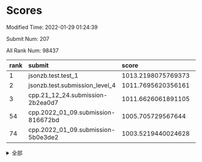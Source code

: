 # Scores

Modified Time: 2022-01-29 01:24:39

Submit Num: 207

All Rank Num: 98437

| rank |               submit               |       score        |       sigma        | pk_num |
| :--- | :--------------------------------- | :----------------- | :----------------- | :----- |
| 1    | jsonzb.test.test_1                 | 1013.2198075769373 | 0.8075664035518942 | 1900   |
| 2    | jsonzb.test.submission_level_4     | 1011.7695620356161 | 0.8115192621192626 | 1903   |
| 3    | cpp.21_12_24.submission-2b2ea0d7   | 1011.6626061891105 | 0.7699690523404996 | 1897   |
| 54   | cpp.2022_01_09.submission-816672bd | 1005.705729567644  | 0.7273377551029978 | 1906   |
| 74   | cpp.2022_01_09.submission-5b0e3de2 | 1003.5219440024628 | 0.706537618230583  | 1902   |


<details>
<summary>全部</summary>

| rank |                 submit                 |       score        |       sigma        | pk_num |
| :--- | :------------------------------------- | :----------------- | :----------------- | :----- |
| 1    | jsonzb.test.test_1                     | 1013.2198075769373 | 0.8075664035518942 | 1900   |
| 2    | jsonzb.test.submission_level_4         | 1011.7695620356161 | 0.8115192621192626 | 1903   |
| 3    | cpp.21_12_24.submission-2b2ea0d7       | 1011.6626061891105 | 0.7699690523404996 | 1897   |
| 4    | gobigger.level_3.submission_level_3_2  | 1011.5017442915276 | 0.7766853120114412 | 1896   |
| 5    | gobigger.level_3.submission_level_3_9  | 1011.3916722780357 | 0.7636107110210882 | 1906   |
| 6    | gobigger.level_3.submission_level_3_46 | 1011.2163839173658 | 0.7655607280988932 | 1902   |
| 7    | gobigger.level_3.submission_level_3_40 | 1011.2094466759158 | 0.7678130571268308 | 1905   |
| 8    | gobigger.level_3.submission_level_3_19 | 1011.0850743404704 | 0.7717227826960206 | 1895   |
| 9    | gobigger.level_3.submission_level_3_6  | 1010.9853817703627 | 0.776691793952384  | 1903   |
| 10   | gobigger.level_3.submission_level_3_32 | 1010.8231913623548 | 0.7782679970628608 | 1903   |
| 11   | gobigger.level_3.submission_level_3_27 | 1010.815891406765  | 0.7651438319685566 | 1903   |
| 12   | gobigger.level_3.submission_level_3_47 | 1010.7283156223687 | 0.7608410225155828 | 1905   |
| 13   | gobigger.level_3.submission_level_3_42 | 1010.664505309836  | 0.7982692611181357 | 1898   |
| 14   | gobigger.level_3.submission_level_3_12 | 1010.6447730841863 | 0.7532421433434533 | 1906   |
| 15   | gobigger.level_3.submission_level_3_49 | 1010.6417781644373 | 0.7490341604384986 | 1902   |
| 16   | gobigger.level_3.submission_level_3_5  | 1010.5682279496351 | 0.7511861634243981 | 1901   |
| 17   | gobigger.level_3.submission_level_3_13 | 1010.2703724001991 | 0.7609083371268313 | 1902   |
| 18   | gobigger.level_3.submission_level_3_23 | 1010.226556066513  | 0.7350878006372497 | 1902   |
| 19   | gobigger.level_3.submission_level_3_31 | 1010.1989274522037 | 0.7561077928144597 | 1902   |
| 20   | gobigger.level_3.submission_level_3_26 | 1010.1887783843555 | 0.7624596290150757 | 1903   |
| 21   | gobigger.level_3.submission_level_3_38 | 1010.125254663335  | 0.7788485726993576 | 1902   |
| 22   | gobigger.level_3.submission_level_3_28 | 1009.9642992202672 | 0.7516490377772057 | 1906   |
| 23   | gobigger.level_3.submission_level_3_44 | 1009.9622113977076 | 0.7602106254191302 | 1899   |
| 24   | gobigger.level_3.submission_level_3_37 | 1009.8452787086026 | 0.7396876477611515 | 1902   |
| 25   | gobigger.level_3.submission_level_3_20 | 1009.7378121005229 | 0.7462635213306008 | 1900   |
| 26   | gobigger.level_3.submission_level_3_15 | 1009.7302587303649 | 0.7606698214752345 | 1905   |
| 27   | gobigger.level_3.submission_level_3_1  | 1009.7289053499065 | 0.7625594097787637 | 1900   |
| 28   | gobigger.level_3.submission_level_3_10 | 1009.715582372649  | 0.7399587852002398 | 1905   |
| 29   | gobigger.level_3.submission_level_3_21 | 1009.6963730916606 | 0.7453631552195673 | 1901   |
| 30   | gobigger.level_3.submission_level_3_7  | 1009.6755734855128 | 0.7751453723484675 | 1902   |
| 31   | gobigger.level_3.submission_level_3_0  | 1009.6384189871807 | 0.767531681828934  | 1904   |
| 32   | gobigger.level_3.submission_level_3_18 | 1009.6315369339537 | 0.7563370709687139 | 1905   |
| 33   | gobigger.level_3.submission_level_3_14 | 1009.6159363774642 | 0.7770392641219637 | 1904   |
| 34   | gobigger.level_3.submission_level_3_48 | 1009.5981435641881 | 0.7421670243318605 | 1902   |
| 35   | gobigger.level_3.submission_level_3_30 | 1009.5845480638058 | 0.757576060368415  | 1903   |
| 36   | gobigger.level_3.submission_level_3_8  | 1009.5457375274937 | 0.748662987543603  | 1906   |
| 37   | gobigger.level_3.submission_level_3_39 | 1009.4730702057873 | 0.751331390051284  | 1902   |
| 38   | gobigger.level_3.submission_level_3_3  | 1009.4181846630091 | 0.7380428417445437 | 1906   |
| 39   | gobigger.level_3.submission_level_3_25 | 1009.3823454885977 | 0.7407382131568582 | 1904   |
| 40   | gobigger.level_3.submission_level_3_34 | 1009.2787328153104 | 0.7437034005720147 | 1903   |
| 41   | gobigger.level_3.submission_level_3_43 | 1009.247819516436  | 0.7415754386999391 | 1902   |
| 42   | gobigger.level_3.submission_level_3_4  | 1009.1884340525199 | 0.7439084743082741 | 1900   |
| 43   | gobigger.level_3.submission_level_3_22 | 1009.1214222501517 | 0.7505942402873198 | 1897   |
| 44   | gobigger.level_3.submission_level_3_45 | 1008.9943584068554 | 0.7607291908230932 | 1902   |
| 45   | gobigger.level_3.submission_level_3_11 | 1008.9803388201744 | 0.7473607932243198 | 1904   |
| 46   | gobigger.level_3.submission_level_3_33 | 1008.9616450264367 | 0.7396772534195072 | 1905   |
| 47   | gobigger.level_3.submission_level_3_29 | 1008.9584484919676 | 0.7438940535205751 | 1897   |
| 48   | gobigger.level_3.submission_level_3_41 | 1008.9313972135787 | 0.749790979491794  | 1904   |
| 49   | gobigger.level_3.submission_level_3_35 | 1008.8411613619261 | 0.7824273504580046 | 1897   |
| 50   | gobigger.level_3.submission_level_3_24 | 1008.7641322202765 | 0.7337335424951898 | 1896   |
| 51   | gobigger.level_3.submission_level_3_17 | 1008.7076104853043 | 0.7502240473968905 | 1902   |
| 52   | gobigger.level_3.submission_level_3_36 | 1008.3353871720285 | 0.7416269191848606 | 1904   |
| 53   | gobigger.level_3.submission_level_3_16 | 1007.9731365480425 | 0.7701164343517233 | 1905   |
| 54   | cpp.2022_01_09.submission-816672bd     | 1005.705729567644  | 0.7273377551029978 | 1906   |
| 55   | gobigger.level_1.submission_level_1_5  | 1004.5398360758264 | 0.7251903862858451 | 1905   |
| 56   | gobigger.level_1.submission_level_1_46 | 1004.4616045573239 | 0.7163615348562048 | 1900   |
| 57   | gobigger.level_1.submission_level_1_29 | 1004.3877086799826 | 0.711032213920489  | 1904   |
| 58   | gobigger.level_1.submission_level_1_16 | 1004.3372715757978 | 0.7153574014334397 | 1902   |
| 59   | gobigger.level_1.submission_level_1_32 | 1004.0081562209805 | 0.7229211429307871 | 1898   |
| 60   | gobigger.level_1.submission_level_1_28 | 1003.975832219825  | 0.6957845328690558 | 1901   |
| 61   | gobigger.level_1.submission_level_1_25 | 1003.971758115429  | 0.7231385414244814 | 1898   |
| 62   | gobigger.level_1.submission_level_1_19 | 1003.9627892893292 | 0.7211187946016203 | 1903   |
| 63   | gobigger.level_1.submission_level_1_21 | 1003.9532667052616 | 0.7343555267773321 | 1898   |
| 64   | gobigger.level_1.submission_level_1_0  | 1003.9082724135257 | 0.7160794780288944 | 1905   |
| 65   | gobigger.level_1.submission_level_1_6  | 1003.8422219223619 | 0.7241808631597568 | 1901   |
| 66   | gobigger.level_1.submission_level_1_15 | 1003.8352766532645 | 0.7042497967512624 | 1906   |
| 67   | gobigger.level_1.submission_level_1_42 | 1003.8324135720308 | 0.7173487638767451 | 1900   |
| 68   | gobigger.level_1.submission_level_1_45 | 1003.8087780464324 | 0.7201383671687793 | 1901   |
| 69   | gobigger.level_1.submission_level_1_17 | 1003.7914735958794 | 0.7058503516868944 | 1902   |
| 70   | gobigger.level_1.submission_level_1_44 | 1003.6772491872447 | 0.7192271713495221 | 1902   |
| 71   | gobigger.level_1.submission_level_1_26 | 1003.637998769011  | 0.724117027436825  | 1905   |
| 72   | gobigger.level_1.submission_level_1_33 | 1003.5866896048318 | 0.7162939200104861 | 1905   |
| 73   | gobigger.level_1.submission_level_1_36 | 1003.5499999979236 | 0.7191739808977787 | 1901   |
| 74   | cpp.2022_01_09.submission-5b0e3de2     | 1003.5219440024628 | 0.706537618230583  | 1902   |
| 75   | gobigger.level_1.submission_level_1_37 | 1003.509945469733  | 0.7051013098609984 | 1904   |
| 76   | gobigger.level_1.submission_level_1_9  | 1003.4576302059684 | 0.7264313105063448 | 1902   |
| 77   | gobigger.level_1.submission_level_1_43 | 1003.4391668460244 | 0.7178101706937884 | 1902   |
| 78   | gobigger.level_1.submission_level_1_7  | 1003.297107789829  | 0.7204048360377537 | 1903   |
| 79   | gobigger.level_1.submission_level_1_20 | 1003.2517666356716 | 0.7146583869543195 | 1902   |
| 80   | gobigger.level_1.submission_level_1_2  | 1003.2330786000852 | 0.7264849353576419 | 1904   |
| 81   | gobigger.level_1.submission_level_1_48 | 1003.165450006713  | 0.7127547846322048 | 1901   |
| 82   | gobigger.level_1.submission_level_1_1  | 1003.1451289106272 | 0.7116667739061526 | 1902   |
| 83   | gobigger.level_1.submission_level_1_35 | 1003.1199923501268 | 0.7141514292898561 | 1902   |
| 84   | gobigger.level_1.submission_level_1_38 | 1003.0993984174872 | 0.7032563560075032 | 1908   |
| 85   | gobigger.level_1.submission_level_1_14 | 1003.0783942428459 | 0.716731024820992  | 1903   |
| 86   | gobigger.level_1.submission_level_1_10 | 1003.0146913362923 | 0.714959064130126  | 1901   |
| 87   | gobigger.level_1.submission_level_1_27 | 1002.9986341354057 | 0.7015525560434464 | 1904   |
| 88   | gobigger.level_1.submission_level_1_12 | 1002.9608711581317 | 0.7094978763356448 | 1906   |
| 89   | gobigger.level_1.submission_level_1_11 | 1002.9139018227341 | 0.7167432886937193 | 1903   |
| 90   | gobigger.level_1.submission_level_1_18 | 1002.9065881955905 | 0.7137244455844801 | 1898   |
| 91   | gobigger.level_1.submission_level_1_22 | 1002.8195461795874 | 0.7036725649201542 | 1901   |
| 92   | gobigger.level_1.submission_level_1_23 | 1002.6921372358079 | 0.7061926550776186 | 1901   |
| 93   | gobigger.level_1.submission_level_1_30 | 1002.6629753601237 | 0.7316539457719214 | 1903   |
| 94   | gobigger.level_1.submission_level_1_39 | 1002.5499386950353 | 0.7109210311755662 | 1900   |
| 95   | gobigger.level_1.submission_level_1_31 | 1002.5454479248888 | 0.7156989507801194 | 1905   |
| 96   | gobigger.level_1.submission_level_1_13 | 1002.509800948347  | 0.7153548159496893 | 1902   |
| 97   | gobigger.level_1.submission_level_1_8  | 1002.4887133116716 | 0.7180873543428028 | 1897   |
| 98   | gobigger.level_1.submission_level_1_34 | 1002.2805691221042 | 0.7061807102821033 | 1905   |
| 99   | gobigger.level_1.submission_level_1_3  | 1002.0459975551773 | 0.7146337514728249 | 1901   |
| 100  | gobigger.level_1.submission_level_1_41 | 1002.0414141887918 | 0.718451712893181  | 1903   |
| 101  | gobigger.level_1.submission_level_1_40 | 1001.9517060556241 | 0.7005298462014591 | 1900   |
| 102  | gobigger.level_1.submission_level_1_4  | 1001.9055497050008 | 0.7099317802488534 | 1899   |
| 103  | gobigger.level_1.submission_level_1_47 | 1001.6656094850621 | 0.7137350014054744 | 1902   |
| 104  | gobigger.level_1.submission_level_1_49 | 1001.6449149382652 | 0.7070871459452629 | 1903   |
| 105  | gobigger.level_1.submission_level_1_24 | 1001.1694158731539 | 0.709272666272153  | 1901   |
| 106  | gobigger.random.submission_random_37   | 997.371691333541   | 0.7024519502477204 | 1903   |
| 107  | gobigger.random.submission_random_7    | 997.2510361901874  | 0.7148884127767299 | 1904   |
| 108  | gobigger.random.submission_random_8    | 996.9779187748618  | 0.7067645005536171 | 1903   |
| 109  | gobigger.random.submission_random_14   | 996.9757654675138  | 0.7053817965361051 | 1903   |
| 110  | gobigger.random.submission_random_41   | 996.923852133669   | 0.6977731114805236 | 1902   |
| 111  | gobigger.random.submission_random_21   | 996.8921611954014  | 0.7004828062136923 | 1906   |
| 112  | gobigger.random.submission_random_43   | 996.798245608078   | 0.6995540048246557 | 1905   |
| 113  | gobigger.random.submission_random_23   | 996.7587813275155  | 0.7064519007677174 | 1905   |
| 114  | gobigger.random.submission_random_29   | 996.6371129090747  | 0.7071205912477716 | 1905   |
| 115  | gobigger.random.submission_random_28   | 996.6249255987577  | 0.7003864640907562 | 1901   |
| 116  | gobigger.random.submission_random_17   | 996.5935420154913  | 0.7223056566023791 | 1905   |
| 117  | gobigger.random.submission_random_22   | 996.5382243476985  | 0.714119003443853  | 1897   |
| 118  | gobigger.random.submission_random_9    | 996.5203404733705  | 0.7171743289183382 | 1904   |
| 119  | gobigger.random.submission_random_35   | 996.4387280754089  | 0.6957779890876145 | 1905   |
| 120  | gobigger.random.submission_random_24   | 996.4165775314997  | 0.706644257176481  | 1899   |
| 121  | gobigger.random.submission_random_39   | 996.4038038758168  | 0.7124911581018726 | 1900   |
| 122  | gobigger.random.submission_random_34   | 996.3269782745317  | 0.7170210410129172 | 1902   |
| 123  | gobigger.random.submission_random_0    | 996.2690982046325  | 0.7134025125257345 | 1899   |
| 124  | gobigger.random.submission_random_38   | 996.2599869795728  | 0.7147150302861359 | 1904   |
| 125  | gobigger.random.submission_random_46   | 996.1082938165287  | 0.7041782942954312 | 1903   |
| 126  | gobigger.random.submission_random_11   | 996.0722077400368  | 0.7107618260257001 | 1902   |
| 127  | gobigger.random.submission_random_10   | 995.9844938907701  | 0.7114637060678377 | 1906   |
| 128  | gobigger.random.submission_random_49   | 995.9661389923021  | 0.7171576471190914 | 1906   |
| 129  | gobigger.random.submission_random_12   | 995.9537333059043  | 0.699722186680962  | 1902   |
| 130  | gobigger.random.submission_random_6    | 995.9499265648353  | 0.7071127320925285 | 1903   |
| 131  | gobigger.random.submission_random_30   | 995.9310547962774  | 0.7159933120857542 | 1903   |
| 132  | gobigger.random.submission_random_19   | 995.9116922975505  | 0.717628313377881  | 1902   |
| 133  | gobigger.random.submission_random_16   | 995.9054939871539  | 0.7278204279122678 | 1902   |
| 134  | gobigger.random.submission_random_44   | 995.8259518858089  | 0.7112375222563451 | 1909   |
| 135  | gobigger.random.submission_random_32   | 995.8162322221324  | 0.7054045232915438 | 1902   |
| 136  | gobigger.random.submission_random_36   | 995.8030643933306  | 0.7224593936195023 | 1898   |
| 137  | gobigger.random.submission_random_27   | 995.7992137266838  | 0.707065682176683  | 1904   |
| 138  | gobigger.random.submission_random_45   | 995.795990322623   | 0.7083203393763614 | 1904   |
| 139  | gobigger.random.submission_random_4    | 995.7731908497208  | 0.7214624290433286 | 1901   |
| 140  | gobigger.random.submission_random_3    | 995.7636807917645  | 0.7012109712598531 | 1898   |
| 141  | gobigger.random.submission_random_26   | 995.7214910263816  | 0.7122465804446385 | 1902   |
| 142  | gobigger.random.submission_random_31   | 995.7023884599727  | 0.7004071149761323 | 1902   |
| 143  | gobigger.random.submission_random_25   | 995.5604964088482  | 0.7073385157652655 | 1906   |
| 144  | gobigger.random.submission_random_47   | 995.5491585538902  | 0.7056395139960328 | 1900   |
| 145  | gobigger.random.submission_random_18   | 995.5470030760039  | 0.7097113086111623 | 1900   |
| 146  | gobigger.random.submission_random_15   | 995.4645065573554  | 0.7034127064326424 | 1902   |
| 147  | gobigger.random.submission_random_20   | 995.4461098421122  | 0.7077623516456585 | 1902   |
| 148  | gobigger.random.submission_random_5    | 995.4155913443998  | 0.7122242536780269 | 1899   |
| 149  | gobigger.random.submission_random_13   | 995.4140352589617  | 0.7153597093161786 | 1902   |
| 150  | gobigger.random.submission_random_33   | 995.3780304476194  | 0.7149108299615757 | 1900   |
| 151  | gobigger.random.submission_random_2    | 995.3554575469224  | 0.7181091852833934 | 1904   |
| 152  | gobigger.random.submission_random_42   | 994.8220737941041  | 0.7337193474532345 | 1900   |
| 153  | gobigger.random.submission_random_1    | 994.5086678116002  | 0.7232785949741792 | 1900   |
| 154  | gobigger.random.submission_random_48   | 994.4469706317232  | 0.73118598561273   | 1900   |
| 155  | gobigger.level_2.submission_level_2_32 | 994.4329197835021  | 0.723516573596565  | 1904   |
| 156  | gobigger.random.submission_random_40   | 994.3898029673783  | 0.7094807693693457 | 1899   |
| 157  | gobigger.level_2.submission_level_2_6  | 993.9517872147655  | 0.7449350573161588 | 1899   |
| 158  | gobigger.level_2.submission_level_2_23 | 993.6395759691137  | 0.739228912196629  | 1900   |
| 159  | gobigger.level_2.submission_level_2_27 | 993.3222646260583  | 0.7279177453555185 | 1902   |
| 160  | gobigger.level_2.submission_level_2_46 | 993.2163566261136  | 0.7204441341003227 | 1900   |
| 161  | gobigger.level_2.submission_level_2_14 | 993.1425020402512  | 0.7411971392865312 | 1902   |
| 162  | gobigger.level_2.submission_level_2_12 | 993.1322204608774  | 0.7440168871138414 | 1905   |
| 163  | gobigger.level_2.submission_level_2_1  | 993.1109693405162  | 0.734497322688636  | 1910   |
| 164  | gobigger.level_2.submission_level_2_0  | 993.1024432022597  | 0.7387143707971838 | 1897   |
| 165  | gobigger.level_2.submission_level_2_42 | 992.8766172542647  | 0.7265947921735314 | 1901   |
| 166  | gobigger.level_2.submission_level_2_49 | 992.8495427553299  | 0.7494970672051504 | 1899   |
| 167  | gobigger.level_2.submission_level_2_25 | 992.6252270284781  | 0.7375893462232872 | 1904   |
| 168  | gobigger.level_2.submission_level_2_24 | 992.6153034739543  | 0.7526332717069839 | 1901   |
| 169  | gobigger.level_2.submission_level_2_3  | 992.58067967376    | 0.7394173366116639 | 1903   |
| 170  | gobigger.level_2.submission_level_2_4  | 992.5405273155267  | 0.7424091087296978 | 1903   |
| 171  | gobigger.level_2.submission_level_2_44 | 992.5144958982645  | 0.7317773617402595 | 1900   |
| 172  | gobigger.level_2.submission_level_2_15 | 992.4520137653917  | 0.7553806627547811 | 1903   |
| 173  | gobigger.level_2.submission_level_2_48 | 992.4416107321648  | 0.7315241469489918 | 1899   |
| 174  | gobigger.level_2.submission_level_2_31 | 992.3754852775375  | 0.7421160033068234 | 1899   |
| 175  | gobigger.level_2.submission_level_2_21 | 992.357022268738   | 0.7442278875362456 | 1906   |
| 176  | gobigger.level_2.submission_level_2_11 | 992.2923202839479  | 0.7545464361367591 | 1900   |
| 177  | gobigger.level_2.submission_level_2_35 | 992.2647396028551  | 0.7414602009734317 | 1902   |
| 178  | gobigger.level_2.submission_level_2_36 | 992.2407565234092  | 0.7449052952443032 | 1896   |
| 179  | gobigger.level_2.submission_level_2_18 | 992.2221809419644  | 0.7484733687726337 | 1898   |
| 180  | gobigger.level_2.submission_level_2_30 | 992.2065677570579  | 0.7397226829673713 | 1904   |
| 181  | gobigger.level_2.submission_level_2_29 | 992.165939544184   | 0.7562036258829453 | 1903   |
| 182  | gobigger.level_2.submission_level_2_26 | 992.1350772469988  | 0.7303323496219164 | 1900   |
| 183  | gobigger.level_2.submission_level_2_39 | 992.0822550251447  | 0.7596230941167701 | 1905   |
| 184  | gobigger.level_2.submission_level_2_19 | 992.0092602936251  | 0.7530839211568884 | 1903   |
| 185  | gobigger.level_2.submission_level_2_9  | 991.9692776204155  | 0.7376836832014257 | 1905   |
| 186  | gobigger.level_2.submission_level_2_41 | 991.9558706107956  | 0.7337012120435361 | 1900   |
| 187  | gobigger.level_2.submission_level_2_40 | 991.9475857281495  | 0.7610846587711431 | 1905   |
| 188  | gobigger.level_2.submission_level_2_38 | 991.8105677070625  | 0.7396633987036998 | 1905   |
| 189  | gobigger.level_2.submission_level_2_28 | 991.7439245669017  | 0.7562155325832677 | 1904   |
| 190  | gobigger.level_2.submission_level_2_47 | 991.6191984487117  | 0.753100621689957  | 1904   |
| 191  | gobigger.level_2.submission_level_2_33 | 991.5061247766835  | 0.7453819444442635 | 1904   |
| 192  | gobigger.level_2.submission_level_2_17 | 991.4951502465627  | 0.7422207880731417 | 1901   |
| 193  | gobigger.level_2.submission_level_2_10 | 991.4453814600889  | 0.77053972035889   | 1899   |
| 194  | gobigger.level_2.submission_level_2_22 | 991.4150312412897  | 0.7525851268029305 | 1902   |
| 195  | gobigger.level_2.submission_level_2_5  | 991.3512104343254  | 0.7398569228997723 | 1903   |
| 196  | gobigger.level_2.submission_level_2_43 | 991.3027876310659  | 0.7477401034480118 | 1907   |
| 197  | gobigger.level_2.submission_level_2_34 | 991.1385790566623  | 0.7455860035716279 | 1905   |
| 198  | gobigger.level_2.submission_level_2_16 | 991.1264964406589  | 0.7427477998284466 | 1896   |
| 199  | gobigger.level_2.submission_level_2_8  | 991.0859555696711  | 0.7535371760659212 | 1904   |
| 200  | gobigger.level_2.submission_level_2_13 | 991.0174614430978  | 0.7565644013237263 | 1902   |
| 201  | gobigger.level_2.submission_level_2_45 | 991.0036752964676  | 0.7539631708695707 | 1907   |
| 202  | gobigger.level_2.submission_level_2_37 | 990.921545169711   | 0.755511809995105  | 1898   |
| 203  | gobigger.level_2.submission_level_2_20 | 990.7689029191528  | 0.7795354013033399 | 1903   |
| 204  | gobigger.level_2.submission_level_2_7  | 990.4849618479217  | 0.7499365080566935 | 1899   |
| 205  | gobigger.level_2.submission_level_2_2  | 990.0653480150198  | 0.7727822621950214 | 1905   |
| 206  | gobigger.none.submission_none_1        | 976.7256508603928  | 1.2972774619145369 | 1901   |
| 207  | gobigger.none.submission_none_0        | 975.8354477247078  | 1.4346480328156472 | 1906   |

</details>